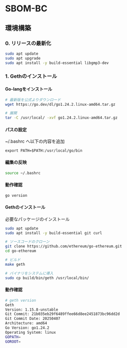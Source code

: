 # SBOM-BC

## 環境構築

### 0. リリースの最新化
```bash
sudo apt update
sudo apt upgrade
sudo apt install -y build-essential libgmp3-dev
```

### 1. Gethのインストール
#### Go-langをインストール

```bash
# 最新版を公式よりダウンロード
wget https://go.dev/dl/go1.24.2.linux-amd64.tar.gz

# 展開
tar -C /usr/local/ -xvf go1.24.2.linux-amd64.tar.gz
```

#### パスの設定
~/.bashrc へ以下の内容を追加
```
export PATH=$PATH:/usr/local/go/bin
```

#### 編集の反映
```bash
source ~/.bashrc
```

#### 動作確認
```bash
go version
```

#### Gethのインストール
必要なパッケージのインストール
```bash
sudo apt update
sudo apt install -y build-essential git curl
```

```bash
# ソースコードのクローン
git clone https://github.com/ethereum/go-ethereum.git
cd go-ethereum

# ビルド
make geth

# バイナリをシステムに導入
sudo cp build/bin/geth /usr/local/bin/
```

#### 動作確認
```bash
# geth version
Geth
Version: 1.15.8-unstable
Git Commit: 21b035eb29f6489ffee66d8ee2451873bc96dd2d
Git Commit Date: 20250407
Architecture: amd64
Go Version: go1.24.2
Operating System: linux
GOPATH=
GOROOT=
```

